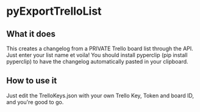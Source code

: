 # pyExportTrelloList

## What it does
This creates a changelog from a PRIVATE Trello board list through the API. Just enter your list name et voila!
You should install pyperclip (pip install pyperclip) to have the changelog automatically pasted in your clipboard.

## How to use it
Just edit the TrelloKeys.json with your own Trello Key, Token and board ID, and you're good to go.
